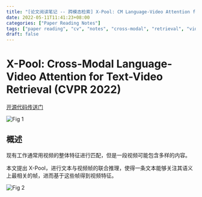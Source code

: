 ```yaml
---
title: "[论文阅读笔记 -- 跨模态检索] X-Pool: CM Language-Video Attention for TV Retrieval (CVPR 2022)"
date: 2022-05-11T11:41:23+08:00
categories: ["Paper Reading Notes"]
tags: ["paper reading", "cv", "notes", "cross-modal", "retrieval", "video"]
draft: false
---
```


# X-Pool: Cross-Modal Language-Video Attention for Text-Video Retrieval (CVPR 2022)

[开源代码传送门](https://layer6ai-labs.github.io/xpool/)

![Fig 1](/images/2022/PRN227/1.png)

## 概述

现有工作通常用视频的整体特征进行匹配，但是一段视频可能包含多样的内容。  

本文提出 X-Pool，进行文本与视频帧的联合推理，使得一条文本能够关注其语义上最相关的帧，进而基于这些帧得到视频特征。  

![Fig 2](/images/2022/PRN227/2.png)
